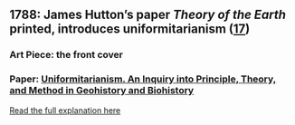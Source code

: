 ## 1788: James Hutton’s paper <em>Theory of the Earth</em> printed, introduces uniformitarianism ([17](https://www.smithsonianmag.com/history/father-modern-geology-youve-never-heard-180960203/))

### Art Piece: the front cover

### Paper: [Uniformitarianism. An Inquiry into Principle, Theory, and Method in Geohistory and Biohistory](https://link.springer.com/chapter/10.1007/978-1-4615-9585-4_2)

[Read the full explanation here](https://shanivi.github.io/paradigmshifts/1788)

